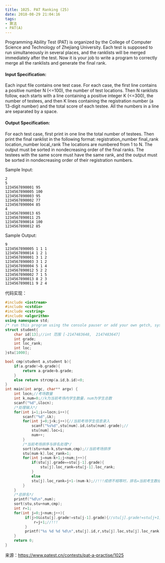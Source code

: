 ```yaml
---
title: 1025. PAT Ranking (25)
date: 2018-08-29 21:04:16
tags:
- 算法
- PAT(A)
---
```


Programming Ability Test (PAT) is organized by the College of Computer Science and Technology of Zhejiang University. Each test is supposed to run simultaneously in several places, and the ranklists will be merged immediately after the test. Now it is your job to write a program to correctly merge all the ranklists and generate the final rank.

<!--more-->

#### Input Specification:
Each input file contains one test case. For each case, the first line contains a positive number N (<=100), the number of test locations. Then N ranklists follow, each starts with a line containing a positive integer K (<=300), the number of testees, and then K lines containing the registration number (a 13-digit number) and the total score of each testee. All the numbers in a line are separated by a space.

#### Output Specification:

For each test case, first print in one line the total number of testees. Then print the final ranklist in the following format:
registration_number final_rank location_number local_rank
The locations are numbered from 1 to N. The output must be sorted in nondecreasing order of the final ranks. The testees with the same score must have the same rank, and the output must be sorted in nondecreasing order of their registration numbers.

Sample Input:
```
2
5
1234567890001 95
1234567890005 100
1234567890003 95
1234567890002 77
1234567890004 85
4
1234567890013 65
1234567890011 25
1234567890014 100
1234567890012 85
```

Sample Output:
```
9
1234567890005 1 1 1
1234567890014 1 2 1
1234567890001 3 1 2
1234567890003 3 1 2
1234567890004 5 1 4
1234567890012 5 2 2
1234567890002 7 1 5
1234567890013 8 2 3
1234567890011 9 2 4
```

代码实现：
```cpp
#include <iostream>
#include <cstdio>
#include <cstring>
#include <algorithm>
using namespace std;
/* run this program using the console pauser or add your own getch, system("pause") or input loop */
struct student{
    char id[13];//int 范围 [-2147483648,  2147483647]
    int grade;
    int loc_rank;
    int loc;
}stu[1000];

bool cmp(student a,student b){
    if(a.grade!=b.grade){
        return a.grade>b.grade;
    }
    else return strcmp(a.id,b.id)<0;
}
int main(int argc, char** argv) {
    int locn;//考场数量
    int k,num=0;//k为当前考场内学生数量，num为学生总数
    scanf("%d",&locn);
    /*处理输入*/
    for(int i=1;i<=locn;i++){
        scanf("%d",&k);
        for(int j=0;j<k;j++){//当前考场学生信息录入
            scanf("%s%d",stu[num].id,&stu[num].grade);//
            stu[num].loc=i;
            num++;            
        }
        /*当前考场排序与排名处理*/
        sort(stu+num-k,stu+num,cmp);//当前考场排序
        stu[num-k].loc_rank=1;
        for(int j=num-k+1;j<num;j++){
            if(stu[j].grade==stu[j-1].grade){
                stu[j].loc_rank=stu[j-1].loc_rank;
            }
            else
            stu[j].loc_rank=j+1-(num-k);//!!!成绩不相等时，排名=当前考生数组下标+1（真实人数）-起始位置
        }
    }
    /*总排名*/
    printf("%d\n",num);
    sort(stu,stu+num,cmp);
    int r=1;
    for(int j=0;j<num;j++){
         if(j>0&&stu[j].grade!=stu[j-1].grade){//stu[j].grade!=stu[j+1].grade                      
             r=j+1;//!!!             
         }
         printf("%s %d %d %d\n",stu[j].id,r,stu[j].loc,stu[j].loc_rank);//准考证号 总排名 考场号 本地排名
    }
    return 0;
}
```

来源：https://www.patest.cn/contests/pat-a-practise/1025

